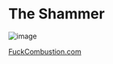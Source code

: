 # The Shammer

![image](https://user-images.githubusercontent.com/104687767/167320524-9ed0dacb-2f40-47f1-83b3-4915b35fd91a.png)

[FuckCombustion.com](https://fuckcombustion.com/threads/the-shammer.51831/)
